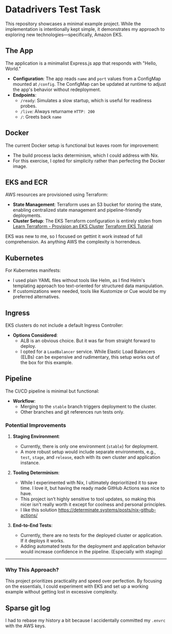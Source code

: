 # Datadrivers Test Task #

This repository showcases a minimal example project. While the implementation is intentionally kept simple, it demonstrates my approach to exploring new technologies—specifically, Amazon EKS.

## The App ##

The application is a minimalist Express.js app that responds with "Hello, World."  

- **Configuration**: The app reads `name` and `port` values from a ConfigMap mounted at `/config`. The ConfigMap can be updated at runtime to adjust the app's behavior without redeployment.  
- **Endpoints**:  
  - `/ready`: Simulates a slow startup, which is useful for readiness probes.  
  - `/live`: Always returname `HTTP: 200`
  - `/`: Greets back `name` 

## Docker ##

The current Docker setup is functional but leaves room for improvement:  
- The build process lacks determinism, which I could address with Nix.  
- For this exercise, I opted for simplicity rather than perfecting the Docker image.  

## EKS and ECR ## 

AWS resources are provisioned using Terraform:  
- **State Management**: Terraform uses an S3 bucket for storing the state, enabling centralized state management and pipeline-friendly deployments.  
- **Cluster Setup**: The EKS Terraform configuration is entirely stolen from [Learn Terraform - Provision an EKS Cluster](https://github.com/hashicorp-education/learn-terraform-provision-eks-cluster) [Terraform EKS Tutorial](https://developer.hashicorp.com/terraform/tutorials/aws/eks)  

EKS was new to me, so I focused on gettint it work instead of full comprehension. As anything AWS the complexity is horrendeus.

## Kubernetes ##

For Kubernetes manifests:  
- I used plain YAML files without tools like Helm, as I find Helm's templating approach too text-oriented for structured data manipulation.  
- If customizations were needed, tools like Kustomize or Cue would be my preferred alternatives.

## Ingress ##

EKS clusters do not include a default Ingress Controller:  
- **Options Considered**:  
  - ALB is an obvious choice. But it was far from straight forward to deploy.
  - I opted for a `LoadBalancer` service. While Elastic Load Balancers (ELBs) can be expensive and rudimentary, this setup works out of the box for this example.  

## Pipeline ##

The CI/CD pipeline is minimal but functional:  
- **Workflow**:  
  - Merging to the `stable` branch triggers deployment to the cluster.  
  - Other branches and git references run tests only.  

### Potential Improvements ###

1. **Staging Environment**:  
   - Currently, there is only one environment (`stable`) for deployment.  
   - A more robust setup would include separate environments, e.g., `test`, `stage`, and `release`, each with its own cluster and application instance.

2. **Tooling Determinism**:  
   - While I experimented with Nix, I ultimately deprioritized it to save time. I love it, but having the ready made GitHub Actions was nice to have.
   - This project isn’t highly sensitive to tool updates, so making this nicer isn't really worth it except for coolness and personal principles.
   - I like this solution https://determinate.systems/posts/nix-github-actions/

3. **End-to-End Tests**:  
   - Currently, there are no tests for the deployed cluster or application. If it deploys it works. 
   - Adding automated tests for the deployment and application behavior would increase confidence in the pipeline.  (Especially with staging)

---

### Why This Approach? ###

This project prioritizes practicality and speed over perfection. By focusing on the essentials, I could experiment with EKS and set up a working example without getting lost in excessive complexity.  

## Sparse git log ##
I had to rebase my history a bit because I accidentally committed my `.envrc` with the AWS keys.
